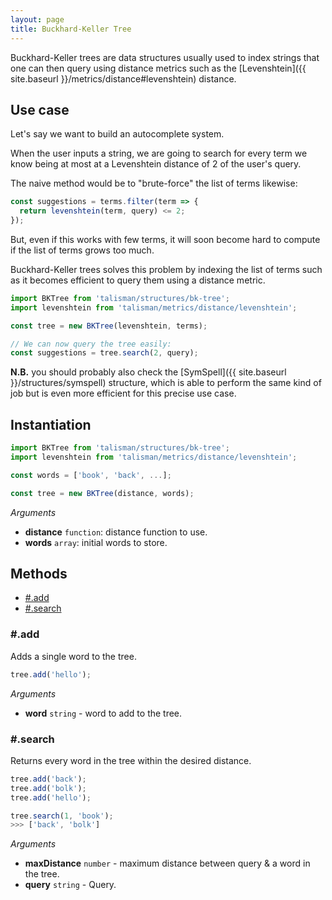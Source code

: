 ```yaml
---
layout: page
title: Buckhard-Keller Tree
---
```


Buckhard-Keller trees are data structures usually used to index strings that one can then query using distance metrics such as the [Levenshtein]({{ site.baseurl }}/metrics/distance#levenshtein) distance.

## Use case

Let's say we want to build an autocomplete system.

When the user inputs a string, we are going to search for every term we know being at most at a Levenshtein distance of 2 of the user's query.

The naive method would be to "brute-force" the list of terms likewise:

```js
const suggestions = terms.filter(term => {
  return levenshtein(term, query) <= 2;
});
```

But, even if this works with few terms, it will soon become hard to compute if the list of terms grows too much.

Buckhard-Keller trees solves this problem by indexing the list of terms such as it becomes efficient to query them using a distance metric.

```js
import BKTree from 'talisman/structures/bk-tree';
import levenshtein from 'talisman/metrics/distance/levenshtein';

const tree = new BKTree(levenshtein, terms);

// We can now query the tree easily:
const suggestions = tree.search(2, query);
```

**N.B.** you should probably also check the [SymSpell]({{ site.baseurl }}/structures/symspell) structure, which is able to perform the same kind of job but is even more efficient for this precise use case.

## Instantiation

```js
import BKTree from 'talisman/structures/bk-tree';
import levenshtein from 'talisman/metrics/distance/levenshtein';

const words = ['book', 'back', ...];

const tree = new BKTree(distance, words);
```

*Arguments*

* **distance** <code class="type">function</code>: distance function to use.
* **words** <code class="type">array</code>: initial words to store.

## Methods

* [#.add](#add)
* [#.search](#search)

<h3 id="add">#.add</h3>

Adds a single word to the tree.

```js
tree.add('hello');
```

*Arguments*

* **word** <code class="type">string</code> - word to add to the tree.

<h3 id="search">#.search</h3>

Returns every word in the tree within the desired distance.

```js
tree.add('back');
tree.add('bolk');
tree.add('hello');

tree.search(1, 'book');
>>> ['back', 'bolk']
```

*Arguments*

* **maxDistance** <code class="type">number</code> - maximum distance between query & a word in the tree.
* **query** <code class="type">string</code> - Query.

